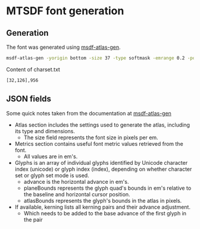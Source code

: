 # MTSDF font generation

## Generation

The font was generated using [msdf-atlas-gen](https://github.com/Chlumsky/msdf-atlas-gen).

```bash
msdf-atlas-gen -yorigin bottom -size 37 -type softmask -emrange 0.2 -potr -font segoeui.ttf -imageout SoftMask.png -json SoftMask.json -charset charset.txt
```

Content of charset.txt

```bash
[32,126],956
```

## JSON fields

Some quick notes taken from the documentation at [msdf-atlas-gen](https://github.com/Chlumsky/msdf-atlas-gen)

* Atlas section includes the settings used to generate the atlas, including its type and dimensions.
  * The size field represents the font size in pixels per em.
* Metrics section contains useful font metric values retrieved from the font.
  * All values are in em's.
* Glyphs is an array of individual glyphs identified by Unicode character index (unicode) or glyph index (index), depending on whether character set or glyph set mode is used.
  * advance is the horizontal advance in em's.
  * planeBounds represents the glyph quad's bounds in em's relative to the baseline and horizontal cursor position.
  * atlasBounds represents the glyph's bounds in the atlas in pixels.
* If available, kerning lists all kerning pairs and their advance adjustment.
  * Which needs to be added to the base advance of the first glyph in the pair
